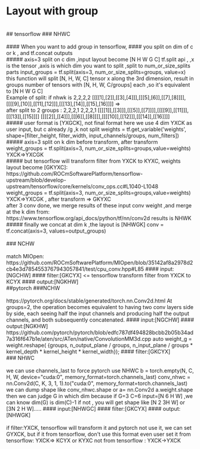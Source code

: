 # Layout with group
<br/>
## tensorflow
### NHWC
<br/>
<br/>
#### When you want to add group in tensorflow,
#### you split on dim of c or k , and tf.concat outputs 
<br/>
##### axis=3 split on c dim ,input layout become [N H W G C]
tf.split api , ,x is the tensor ,axis is which dim you want to split ,split to num_or_size_splits parts
input_groups = tf.split(axis=3, num_or_size_splits=groups, value=x)
this function will split [N, H, W, C] tensor x along the 3rd dimension, result in groups number of tensors 
with [N, H, W, C/groups] each ,so it's equivalent to [N H W G C]
<br/>
Example of split:
if nhwk is 
2,2,2,2
[[[[1],[2]],[[3],[4]]],[[[5],[6]],[[7],[8]]]],[[[[9],[10]],[[11],[12]]],[[[13],[14]],[[15],[16]]]]
=>
<br/>
after split to 2 groups :
2,2,2,1
2,2,2,1
[[[[1]],[[3]]],[[[5]],[[7]]]],[[[[9]],[[11]]],[[[13]],[[15]]]]
[[[[2]],[[4]]],[[[6]],[[8]]]],[[[[10]],[[12]]],[[[14]],[[16]]]]
<br/>
##### user format is [YXGCK], not final format
here we use 4 dim YXCK as user input, but c already /g ,k not split 
weights = tf.get_variable('weights', shape=[filter_height,     
                                                    filter_width,
                                                    input_channels/groups,
                                                    num_filters])
<br/>
##### axis=3 split on k dim before transform, after transform 
weight_groups = tf.split(axis=3, num_or_size_splits=groups,value=weights)
YXCK=>YXCGK
<br/>
##### but tensorflow will  transform filter from YXCK to KYXC, weights layout become [GKYXC]:
https://github.com/ROCmSoftwarePlatform/tensorflow-upstream/blob/develop-upstream/tensorflow/core/kernels/conv_ops.cc#L1040-L1048
weight_groups = tf.split(axis=3, num_or_size_splits=groups,value=weights)
YXCK=>YXCGK , after transform => GKYXC
<br/>
after 3 conv done, we merge results of these  input conv weight  ,and merge at the k dim
from: https://www.tensorflow.org/api_docs/python/tf/nn/conv2d
results is NHWK
##### finally we concat at dim k ,the layout is [NHWGK]
conv = tf.concat(axis=3, values=output_groups)  
<br/>
<br/>
### NCHW
<br/>
<br/>
match MIOpen: https://github.com/ROCmSoftwarePlatform/MIOpen/blob/35142af8a2978d2cb4e3d7854553767943057841/test/cpu_conv.hpp#L85
#### input:[NGCHW]
#### filter:[GKCYX] <= tensorflow transform filter from YXCK to KCYX
#### output:[NGKHW]
<br/>
##pytorch
###NCHW
<br/>
<br/>
https://pytorch.org/docs/stable/generated/torch.nn.Conv2d.html
At groups=2, the operation becomes equivalent to having two conv layers side by side, each seeing half the input channels and 
producing half the output channels, and both subsequently concatenated.
#### input:[NGCHW]
#### output:[NGKHW]
https://github.com/pytorch/pytorch/blob/edfc787df494828bcbb2b05b34ad7a316f647b1e/aten/src/ATen/native/ConvolutionMM3d.cpp
auto weight_g = weight.reshape(
        {groups,
         n_output_plane / groups,
         n_input_plane / groups * kernel_depth * kernel_height * kernel_width});
#### filter:[GKCYX]
<br/>
### NHWC
<br/>
<br/>
we can use channels_last to force pytorch use NHWC
b = torch.empty(N, C, H, W, device="cuda:0", memory_format=torch.channels_last)
conv_nhwc = nn.Conv2d(C, K, 3, 1, 1).to("cuda:0", memory_format=torch.channels_last)
we can dump shape like conv_nhwc.shape or a= nn.Conv2d a.weight.shape
then we can judge G in which dim because if G=3 C=6 input=[N 6 H W] ,we can know dim(G) is dim(C)-1
if not , you will get shape like [N 2 3H W] or [3N 2 H W].....
#### input:[NHWGC]
#### filter:[GKCYX]
#### output:[NHWGK]
<br/>
<br/>
if filter:YXCK, tensorflow will transform it and pytorch not use it, we can set GYXCK,
but if it from tensorflow, don't use this format even user set it
from tensorflow: YXCK=> KCYX or KYXC
not from tensorflow : YXCK->YXCK
